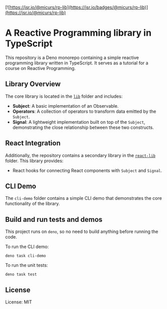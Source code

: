 [![https://jsr.io/@micurs/rp-lib](https://jsr.io/badges/@micurs/rp-lib)](https://jsr.io/@micurs/rp-lib)

# A Reactive Programming library in TypeScript

This repository is a Deno monorepo containing a simple reactive programming library written in TypeScript. It serves as a tutorial for a course on Reactive Programming.

## Library Overview

The core library is located in the [`lib`](./lib) folder and includes:

- **Subject**: A basic implementation of an Observable.
- **Operators**: A collection of operators to transform data emitted by the `Subject`.
- **Signal**: A lightweight implementation built on top of the `Subject`, demonstrating the close relationship between these two constructs.

## React Integration

Additionally, the repository contains a secondary library in the [`react-lib`](./react-lib) folder. This library provides:

- React hooks for connecting React components with `Subject` and `Signal`.

## CLI Demo

The `cli-demo` folder contains a simple CLI demo that demonstrates the core functionality of the library.

## Build and run tests and demos

This project runs on `deno`, so no need to build anything before running the code.

To run the CLI demo:

```
deno task cli-demo
```

To run the unit tests:

```
deno task test
```

## License

License: MIT

